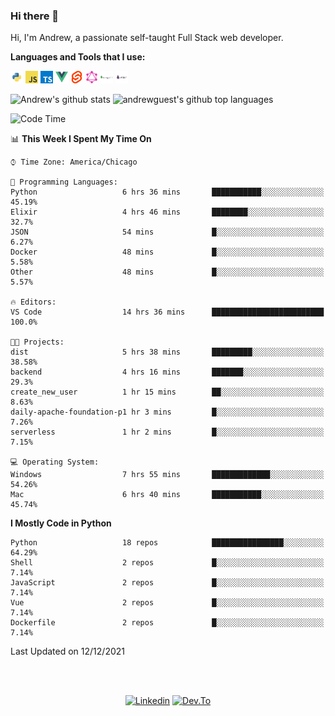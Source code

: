 ### Hi there 👋

Hi, I'm Andrew, a passionate self-taught Full Stack web developer.

**Languages and Tools that I use:**  

<code><img height="20" src="https://raw.githubusercontent.com/github/explore/80688e429a7d4ef2fca1e82350fe8e3517d3494d/topics/python/python.png"></code>
<code><img height="20" src="https://raw.githubusercontent.com/github/explore/80688e429a7d4ef2fca1e82350fe8e3517d3494d/topics/javascript/javascript.png"></code>
<code><img height="20" src="https://raw.githubusercontent.com/github/explore/80688e429a7d4ef2fca1e82350fe8e3517d3494d/topics/typescript/typescript.png"></code>
<code><img height="20" src="https://raw.githubusercontent.com/github/explore/80688e429a7d4ef2fca1e82350fe8e3517d3494d/topics/vue/vue.png"></code>
<code><img height="20" src="https://raw.githubusercontent.com/github/explore/42198dc9113595ddd22cc12771bb719c8cf08b67/topics/svelte/svelte.png"></code>
<code><img height="20" src="https://raw.githubusercontent.com/github/explore/5c058a388828bb5fde0bcafd4bc867b5bb3f26f3/topics/graphql/graphql.png"></code>
<code><img height="20" src="https://raw.githubusercontent.com/github/explore/80688e429a7d4ef2fca1e82350fe8e3517d3494d/topics/mongodb/mongodb.png"></code>
<code><img height="20" src="https://raw.githubusercontent.com/github/explore/d106aa3f6fa091ab80ab5c8cf0d931baff3caaea/topics/elixir/elixir.png"></code>

![Andrew's github stats](https://github-readme-stats.vercel.app/api?username=andrewguest&show_icons=true&theme=vue-dark&count_private=true)
<img height="180em" src="https://github-readme-stats.vercel.app/api/top-langs/?username=andrewguest&theme=vue-dark&layout=compact" alt="andrewguest's github top languages" />

<!--START_SECTION:waka-->
![Code Time](http://img.shields.io/badge/Code%20Time-898%20hrs%2035%20mins-blue)

📊 **This Week I Spent My Time On** 

```text
⌚︎ Time Zone: America/Chicago

💬 Programming Languages: 
Python                   6 hrs 36 mins       ███████████░░░░░░░░░░░░░░   45.19% 
Elixir                   4 hrs 46 mins       ████████░░░░░░░░░░░░░░░░░   32.7% 
JSON                     54 mins             █░░░░░░░░░░░░░░░░░░░░░░░░   6.27% 
Docker                   48 mins             █░░░░░░░░░░░░░░░░░░░░░░░░   5.58% 
Other                    48 mins             █░░░░░░░░░░░░░░░░░░░░░░░░   5.57%

🔥 Editors: 
VS Code                  14 hrs 36 mins      █████████████████████████   100.0%

🐱‍💻 Projects: 
dist                     5 hrs 38 mins       █████████░░░░░░░░░░░░░░░░   38.58% 
backend                  4 hrs 16 mins       ███████░░░░░░░░░░░░░░░░░░   29.3% 
create_new_user          1 hr 15 mins        ██░░░░░░░░░░░░░░░░░░░░░░░   8.63% 
daily-apache-foundation-p1 hr 3 mins         █░░░░░░░░░░░░░░░░░░░░░░░░   7.26% 
serverless               1 hr 2 mins         █░░░░░░░░░░░░░░░░░░░░░░░░   7.15%

💻 Operating System: 
Windows                  7 hrs 55 mins       █████████████░░░░░░░░░░░░   54.26% 
Mac                      6 hrs 40 mins       ███████████░░░░░░░░░░░░░░   45.74%

```

**I Mostly Code in Python** 

```text
Python                   18 repos            ████████████████░░░░░░░░░   64.29% 
Shell                    2 repos             █░░░░░░░░░░░░░░░░░░░░░░░░   7.14% 
JavaScript               2 repos             █░░░░░░░░░░░░░░░░░░░░░░░░   7.14% 
Vue                      2 repos             █░░░░░░░░░░░░░░░░░░░░░░░░   7.14% 
Dockerfile               2 repos             █░░░░░░░░░░░░░░░░░░░░░░░░   7.14%

```



 Last Updated on 12/12/2021
<!--END_SECTION:waka-->

<br><br>
<p align="center">
   <a href="https://www.linkedin.com/in/andrew-guest-a891759a" target="_blank"><img src="https://img.shields.io/badge/LinkedIn-0077B5?style=for-the-badge&logo=linkedin&logoColor=white" alt="Linkedin"></a>
  <a href="https://dev.to/aguest" target="_blank"><img src="https://img.shields.io/badge/Dev.to-0A0A0A?style=for-the-badge&logo=dev%2Eto&logoColor=white" alt="Dev.To"></a>
</p>

